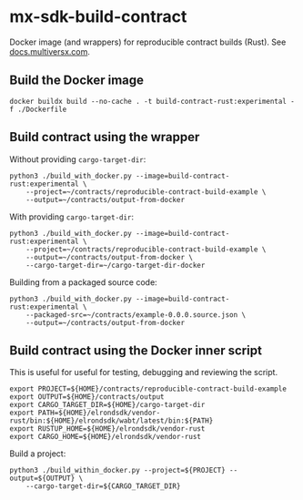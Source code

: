 # mx-sdk-build-contract

Docker image (and wrappers) for reproducible contract builds (Rust). See [docs.multiversx.com](https://docs.multiversx.com/developers/reproducible-contract-builds/).

## Build the Docker image

```
docker buildx build --no-cache . -t build-contract-rust:experimental -f ./Dockerfile
```

## Build contract using the wrapper

Without providing `cargo-target-dir`:

```
python3 ./build_with_docker.py --image=build-contract-rust:experimental \
    --project=~/contracts/reproducible-contract-build-example \
    --output=~/contracts/output-from-docker
```

With providing `cargo-target-dir`:

```
python3 ./build_with_docker.py --image=build-contract-rust:experimental \
    --project=~/contracts/reproducible-contract-build-example \
    --output=~/contracts/output-from-docker \
    --cargo-target-dir=~/cargo-target-dir-docker
```

Building from a packaged source code:

```
python3 ./build_with_docker.py --image=build-contract-rust:experimental \
    --packaged-src=~/contracts/example-0.0.0.source.json \
    --output=~/contracts/output-from-docker
```

## Build contract using the Docker inner script

This is useful for useful for testing, debugging and reviewing the script.

```
export PROJECT=${HOME}/contracts/reproducible-contract-build-example
export OUTPUT=${HOME}/contracts/output
export CARGO_TARGET_DIR=${HOME}/cargo-target-dir
export PATH=${HOME}/elrondsdk/vendor-rust/bin:${HOME}/elrondsdk/wabt/latest/bin:${PATH}
export RUSTUP_HOME=${HOME}/elrondsdk/vendor-rust
export CARGO_HOME=${HOME}/elrondsdk/vendor-rust
```

Build a project:

```
python3 ./build_within_docker.py --project=${PROJECT} --output=${OUTPUT} \
    --cargo-target-dir=${CARGO_TARGET_DIR}
```
